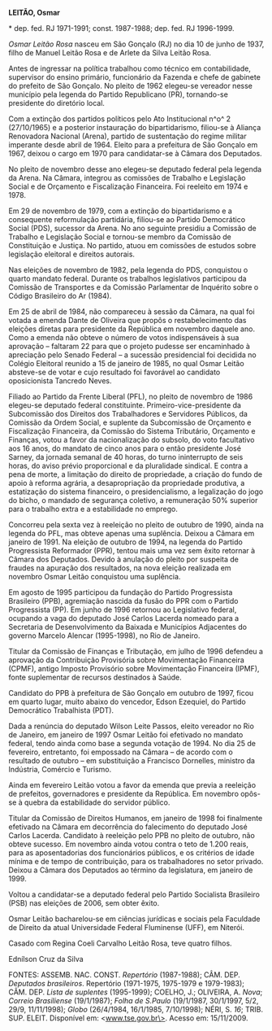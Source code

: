 **LEITÃO, Osmar**

\* dep. fed. RJ 1971-1991; const. 1987-1988; dep. fed. RJ 1996-1999.

*Osmar Leitão Rosa* nasceu em São Gonçalo (RJ) no dia 10 de junho de
1937, filho de Manuel Leitão Rosa e de Arlete da Silva Leitão Rosa.

Antes de ingressar na política trabalhou como técnico em contabilidade,
supervisor do ensino primário, funcionário da Fazenda e chefe de
gabinete do prefeito de São Gonçalo. No pleito de 1962 elegeu-se
vereador nesse município pela legenda do Partido Republicano (PR),
tornando-se presidente do diretório local.

Com a extinção dos partidos políticos pelo Ato Institucional n^o^ 2
(27/10/1965) e a posterior instauração do bipartidarismo, filiou-se à
Aliança Renovadora Nacional (Arena), partido de sustentação do regime
militar imperante desde abril de 1964. Eleito para a prefeitura de São
Gonçalo em 1967, deixou o cargo em 1970 para candidatar-se à Câmara dos
Deputados.

No pleito de novembro desse ano elegeu-se deputado federal pela legenda
da Arena. Na Câmara, integrou as comissões de Trabalho e Legislação
Social e de Orçamento e Fiscalização Financeira. Foi reeleito em 1974 e
1978.

Em 29 de novembro de 1979, com a extinção do bipartidarismo e a
consequente reformulação partidária, filiou-se ao Partido Democrático
Social (PDS), sucessor da Arena. No ano seguinte presidiu a Comissão de
Trabalho e Legislação Social e tornou-se membro da Comissão de
Constituição e Justiça. No partido, atuou em comissões de estudos sobre
legislação eleitoral e direitos autorais.

Nas eleições de novembro de 1982, pela legenda do PDS, conquistou o
quarto mandato federal. Durante os trabalhos legislativos participou da
Comissão de Transportes e da Comissão Parlamentar de Inquérito sobre o
Código Brasileiro do Ar (1984).

Em 25 de abril de 1984, não compareceu à sessão da Câmara, na qual foi
votada a emenda Dante de Oliveira que propôs o restabelecimento das
eleições diretas para presidente da República em novembro daquele ano.
Como a emenda não obteve o número de votos indispensáveis à sua
aprovação – faltaram 22 para que o projeto pudesse ser encaminhado à
apreciação pelo Senado Federal – a sucessão presidencial foi decidida no
Colégio Eleitoral reunido a 15 de janeiro de 1985, no qual Osmar Leitão
absteve-se de votar e cujo resultado foi favorável ao candidato
oposicionista Tancredo Neves.

Filiado ao Partido da Frente Liberal (PFL), no pleito de novembro de
1986 elegeu-se deputado federal constituinte. Primeiro-vice-presidente
da Subcomissão dos Direitos dos Trabalhadores e Servidores Públicos, da
Comissão da Ordem Social, e suplente da Subcomissão de Orçamento e
Fiscalização Financeira, da Comissão do Sistema Tributário, Orçamento e
Finanças, votou a favor da nacionalização do subsolo, do voto
facultativo aos 16 anos, do mandato de cinco anos para o então
presidente José Sarney, da jornada semanal de 40 horas, do turno
ininterrupto de seis horas, do aviso prévio proporcional e da
pluralidade sindical. E contra a pena de morte, a limitação do direito
de propriedade, a criação do fundo de apoio à reforma agrária, a
desapropriação da propriedade produtiva, a estatização do sistema
financeiro, o presidencialismo, a legalização do jogo do bicho, o
mandado de segurança coletivo, a remuneração 50% superior para o
trabalho extra e a estabilidade no emprego.

Concorreu pela sexta vez à reeleição no pleito de outubro de 1990, ainda
na legenda do PFL, mas obteve apenas uma suplência. Deixou a Câmara em
janeiro de 1991. Na eleição de outubro de 1994, na legenda do Partido
Progressista Reformador (PPR), tentou mais uma vez sem êxito retornar à
Câmara dos Deputados. Devido à anulação do pleito por suspeita de
fraudes na apuração dos resultados, na nova eleição realizada em
novembro Osmar Leitão conquistou uma suplência.

Em agosto de 1995 participou da fundação do Partido Progressista
Brasileiro (PPB), agremiação nascida da fusão do PPR com o Partido
Progressista (PP). Em junho de 1996 retornou ao Legislativo federal,
ocupando a vaga do deputado José Carlos Lacerda nomeado para a
Secretaria de Desenvolvimento da Baixada e Municípios Adjacentes do
governo Marcelo Alencar (1995-1998), no Rio de Janeiro.

Titular da Comissão de Finanças e Tributação, em julho de 1996 defendeu
a aprovação da Contribuição Provisória sobre Movimentação Financeira
(CPMF), antigo Imposto Provisório sobre Movimentação Financeira (IPMF),
fonte suplementar de recursos destinados à Saúde.

Candidato do PPB à prefeitura de São Gonçalo em outubro de 1997, ficou
em quarto lugar, muito abaixo do vencedor, Edson Ezequiel, do Partido
Democrático Trabalhista (PDT).

Dada a renúncia do deputado Wilson Leite Passos, eleito vereador no Rio
de Janeiro, em janeiro de 1997 Osmar Leitão foi efetivado no mandato
federal, tendo ainda como base a segunda votação de 1994. No dia 25 de
fevereiro, entretanto, foi empossado na Câmara – de acordo com o
resultado de outubro – em substituição a Francisco Dornelles, ministro
da Indústria, Comércio e Turismo.

Ainda em fevereiro Leitão votou a favor da emenda que previa a reeleição
de prefeitos, governadores e presidente da República. Em novembro
opôs-se à quebra da estabilidade do servidor público.

Titular da Comissão de Direitos Humanos, em janeiro de 1998 foi
finalmente efetivado na Câmara em decorrência do falecimento do deputado
José Carlos Lacerda. Candidato à reeleição pelo PPB no pleito de
outubro, não obteve sucesso. Em novembro ainda votou contra o teto de
1.200 reais, para as aposentadorias dos funcionários públicos, e os
critérios de idade mínima e de tempo de contribuição, para os
trabalhadores no setor privado. Deixou a Câmara dos Deputados ao término
da legislatura, em janeiro de 1999.

Voltou a candidatar-se a deputado federal pelo Partido Socialista
Brasileiro (PSB) nas eleições de 2006, sem obter êxito.

Osmar Leitão bacharelou-se em ciências jurídicas e sociais pela
Faculdade de Direito da atual Universidade Federal Fluminense (UFF), em
Niterói.

Casado com Regina Coeli Carvalho Leitão Rosa, teve quatro filhos.

Ednílson Cruz da Silva

FONTES: ASSEMB. NAC. CONST. *Repertório* (1987-1988); CÂM. DEP.
*Deputados brasileiros*. Repertório (1971-1975, 1975-1979 e 1979-1983);
CÂM. DEP. *Lista de suplentes* (1995-1999); COELHO, J.; OLIVEIRA, A.
*Nova*; *Correio Brasiliense* (19/1/1987); *Folha de S.Paulo*
(19/1/1987, 30/1/1997, 5/2, 29/9, 11/11/1998); *Globo* (26/4/1984,
16/1/1985, 7/10/1998); NÉRI, S. *16*; TRIB. SUP. ELEIT. Disponível em:
\<www.tse.gov.br\>. Acesso em: 15/11/2009.
